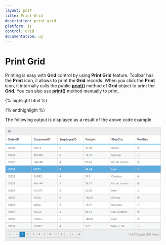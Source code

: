 ```yaml
---
layout: post
title: Print-Grid
description: print grid
platform: js
control: Grid
documentation: ug
---
```


# Print Grid

Printing is easy with **Grid** control by using **Print Grid** feature. Toolbar has the **Print** icon, it allows to print the **Grid** records. When you click the **Print** icon, it internally calls the public [**print()**](/js/api/ejgrid#methods:print "print()") method of **Grid** object to print the **Grid**. You can also use [**print()**](/js/api/ejgrid#methods:print "print()") method manually to print.

{% highlight html %}

 <div id="Grid"></div>
<script type="text/javascript">
  $(function () {
      $("#Grid").ejGrid({
          // the datasource "window.gridData" is referred from jsondata.min.js
          dataSource: window.gridData,
          toolbarSettings:{showToolbar:true,toolbarItems: [ej.Grid.ToolBarItems.PrintGrid]},
          columns: ["OrderID "," CustomerID "," EmployeeID "," Freight"," ShipCity" ," Verified"]
      });
  });
</script>


{% endhighlight %}



The following output is displayed as a result of the above code example.

![](/js/Grid/Print-Grid_images/Print-Grid_img1.png)

